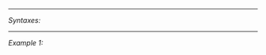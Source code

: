 


---
*Syntaxes:*

<!-- [] call `BIN_fnc_diag_addAllSpectrumAnalyzers` -->

---
*Example 1:*

<!-- 
```sqf
[] call BIN_fnc_diag_addAllSpectrumAnalyzers;
``` -->